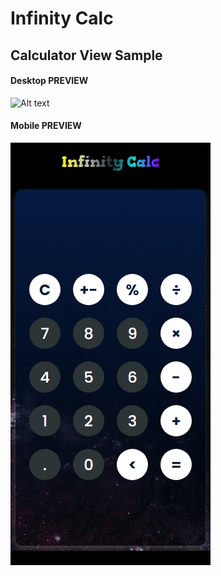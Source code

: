 # Infinity Calc

## Calculator View Sample
#### Desktop PREVIEW
![Alt text](.../assets/view/full.jpeg
)

#### Mobile PREVIEW
![Alt text](assets\view\mobile.jpeg)

